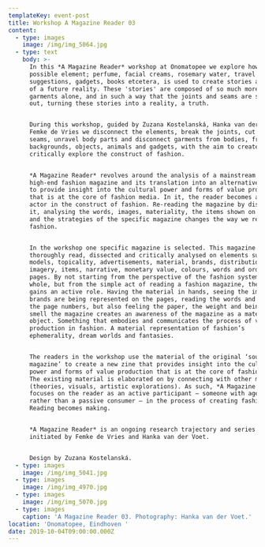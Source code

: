 ```yaml
---
templateKey: event-post
title: Workshop A Magazine Reader 03
content:
  - type: images
    image: /img/img_5064.jpg
  - type: text
    body: >-
      In this *A Magazine Reader* workshop at Onomatopee we explore how every
      possible element; perfume, facial creams, rosemary water, travel
      suggestions, gadgets, books etcetera, is used to create stories and myths
      of a future reality. These 'stories' are composed of so much more than
      garments alone, and in such a way that the joints and seams are smoothed
      out, turning these stories into a reality, a truth.


      During this workshop, guided by Zuzana Kostelanská, Hanka van der Voet and
      Femke de Vries we disconnect the elements, break the joints, cut the
      seams, unravel body parts and disconnect garments from bodies, from
      backgrounds, objects, animals and gadgets, with the aim to create space to
      critically explore the construct of fashion. 


      *A Magazine Reader* revolves around the analysis of a mainstream and
      high-end fashion magazine and its translation into an alternative new zine
      to provide insight into the cultural power and forms of value production
      that is at the core of fashion media. In it, the reader becomes an active
      actor in the construct of fashion. Re-reading the magazine by dissecting
      it, analysing the words, images, materiality, the items shown on the pages
      and the strategies of the specific magazine changes the way we read
      fashion.


      In the workshop one specific magazine is selected. This magazine is
      thoroughly read, dissected and critically analysed on elements such as
      models, topicality, advertisements, material, brands, distribution,
      imagery, items, narrative, monetary value, colours, words and order of
      pages. By not starting from the perspective of the fashion system as a
      whole, but from the simple act of reading a fashion magazine, the reader
      gains an active role. Having the material in hands, seeing the images, how
      brands are being represented on the pages, reading the words and tracing
      the page numbers, but also feeling the paper, the weight and being able to
      smell the magazine creates an awareness of the magazine as a material
      object. Something that embodies and communicates the process of value
      production in fashion. A material representation of fashion’s
      ephemerality, dream worlds and fantasies.


      The readers in the workshop use the material of the original ‘source
      magazine’ to create a new zine that provides insight into the cultural
      power and forms of value production that is at the core of fashion media.
      The existing material is elaborated on by connecting with other material
      (theories, visuals, artistic explorations). As such, *A Magazine Reader*
      focuses on the reader as an active participant – someone with agency
      rather than a passive consumer – in the process of creating fashion.
      Reading becomes making.


      *A Magazine Reader* is an ongoing research trajectory and series of zines
      initiated by Femke de Vries and Hanka van der Voet.


      Design by Zuzana Kostelanská.
  - type: images
    image: /img/img_5041.jpg
  - type: images
    image: /img/img_4970.jpg
  - type: images
    image: /img/img_5070.jpg
  - type: images
    caption: 'A Magazine Reader 03. Photography: Hanka van der Voet.'
location: 'Onomatopee, Eindhoven '
date: 2019-10-04T09:00:00.000Z
---
```

